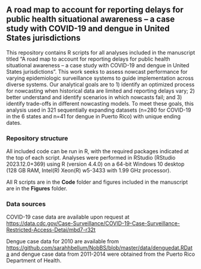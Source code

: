 ## A road map to account for reporting delays for public health situational awareness – a case study with COVID-19 and dengue in United States jurisdictions
This repository contains R scripts for all analyses included in the manuscript titled “A road map to account for reporting delays for public health situational awareness – a case study with COVID-19 and dengue in United States jurisdictions”. This work seeks to assess nowcast performance for varying epidemiologic surveillance systems to guide implementation across diverse systems. Our analytical goals are to 1) identify an optimized process for nowcasting when historical data are limited and reporting delays vary; 2) better understand and identify scenarios in which nowcasts fail; and 3) identify trade-offs in different nowcasting models. To meet these goals, this analysis used in 321 sequentially expanding datasets (n=280 for COVID-19 in the 6 states and n=41 for dengue in Puerto Rico) with unique ending dates.

### Repository structure
All included code can be run in R, with the required packages indicated at the top of each script. Analyses were performed in RStudio (RStudio 2023.12.0+369) using R (version 4.4.0) on a 64-bit Windows 10 desktop (128 GB RAM, Intel(R) Xeon(R) w5-3433 with 1.99 GHz processor).

All R scripts are in the **Code** folder and figures included in the manuscript are in the **Figures** folder. 

### Data sources
COVID-19 case data are available upon request at https://data.cdc.gov/Case-Surveillance/COVID-19-Case-Surveillance-Restricted-Access-Detai/mbd7-r32t

Dengue case data for 2010 are available from https://github.com/sarahhbellum/NobBS/blob/master/data/denguedat.RData and dengue case data from 2011-2014 were obtained from the Puerto Rico Department of Health.
